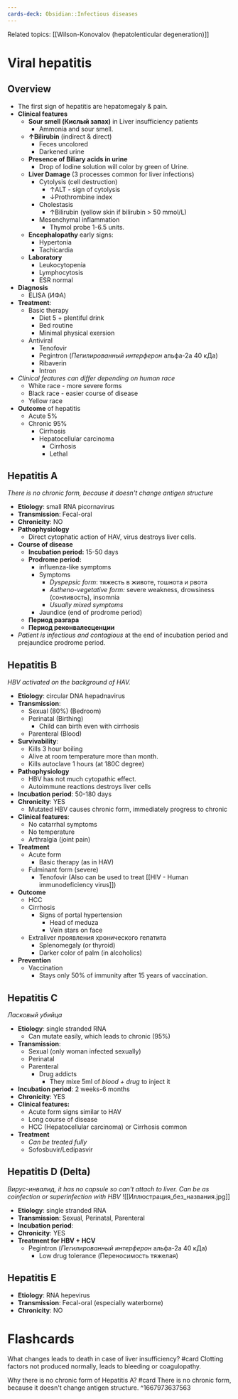 ```yaml
---
cards-deck: Obsidian::Infectious diseases
---
```

Related topics: [[Wilson-Konovalov (hepatolenticular degeneration)]]


# Viral hepatitis
## Overview
- The first sign of hepatitis are hepatomegaly & pain.
- **Clinical features**
	- **Sour smell (Кислый запах)** in Liver insufficiency patients
		- Ammonia and sour smell.
	- **↑Bilirubin** (indirect & direct)
		- Feces uncolored
		- Darkened urine
	- **Presence of Biliary acids in urine**
		- Drop of Iodine solution will color by green of Urine.
	- **Liver Damage** (3 processes common for liver infections)
		- Cytolysis (cell destruction)
			- ↑ALT - sign of cytolysis
			- ↓Prothrombine index
		- Cholestasis
			- ↑Bilirubin (yellow skin if bilirubin > 50 mmol/L)
		- Mesenchymal inflammation
			- Thymol probe 1-6.5 units.
	- **Encephalopathy** early signs:
		- Hypertonia
		- Tachicardia
	- **Laboratory**
		- Leukocytopenia
		- Lymphocytosis
		- ESR normal
- **Diagnosis**
	- ELISA (ИФА)
- **Treatment**:
	- Basic therapy
		- Diet 5 + plentiful drink
		- Bed routine
		- Minimal physical exersion
	- Antiviral
		- Tenofovir
		- Pegintron (_Пегилированный интерферон_ альфа-2a 40 кДа)
		- Ribaverin
		- Intron
- *Clinical features can differ depending on human race*
	- White race - more severe forms
	- Black race - easier course of disease
	- Yellow race
- **Outcome** of hepatitis
	- Acute 5%
	- Chronic 95%
		- Cirrhosis
		- Hepatocellular carcinoma
			- Cirrhosis
			- Lethal


## Hepatitis A
 *There is no chronic form, because it doesn't change antigen structure*
- **Etiology**: small RNA picornavirus
- **Transmission**: Fecal-oral
- **Chronicity**: NO
- **Pathophysiology**
	- Direct cytophatic action of HAV, virus destroys liver cells.
- **Course of disease**
	- **Incubation period:** 15-50 days
	- **Prodrome period:** 
		- influenza-like symptoms
		- Symptoms
			- *Dyspepsic form*: тяжесть в животе, тошнота и рвота
			- *Astheno-vegetative form:* severe weakness, drowsiness (сонливость), insomnia
			- *Usually mixed symptoms*
		- Jaundice (end of prodrome period)
	- **Период разгара**
	- **Период реконвалесценции**
- *Patient is infectious and contagious* at the end of incubation period and prejaundice prodrome period.

## Hepatitis B
*HBV activated on the background of HAV.*
- **Etiology**: circular DNA hepadnavirus
- **Transmission**: 
	- Sexual (80%) (Bedroom)
	- Perinatal (Birthing)
		- Child can birth even with cirrhosis
	- Parenteral (Blood)
- **Survivability**: 
	- Kills 3 hour boiling
	- Alive at room temperature more than month.
	- Kills autoclave 1 hours (at 180C degree)
- **Pathophysiology**
	- HBV has not much cytopathic effect.
	- Autoimmune reactions destroys liver cells
- **Incubation period**: 50-180 days
- **Chronicity**: YES
	- Mutated HBV causes chronic form, immediately progress to chronic
- **Clinical features**: 
	- No catarrhal symptoms
	- No temperature
	- Arthralgia (joint pain)
- **Treatment**
	- Acute form
		- Basic therapy (as in HAV)
	- Fulminant form (severe)
		- Tenofovir (Also can be used to treat [[HIV - Human immunodeficiency virus]])
- **Outcome**
	- HCC
	- Cirrhosis
		- Signs of portal hypertension
			- Head of meduza
			- Vein stars on face
	- Extraliver проявления хронического гепатита
		- Splenomegaly (or thyroid)
		- Darker color of palm (in alcoholics)
- **Prevention**
	- Vaccination
		- Stays only 50% of immunity after 15 years of vaccination.

## Hepatitis C
*Ласковый убийца*
- **Etiology**: single stranded RNA
	- Can mutate easily, which leads to chronic (95%)
- **Transmission**: 
	- Sexual (only woman infected sexually)
	- Perinatal
	- Parenteral
		- Drug addicts 
			- They mixe 5ml of *blood + drug* to inject it
- **Incubation period**: 2 weeks-6 months
- **Chronicity**: YES
- **Clinical features:**
	- Acute form signs similar to HAV
	- Long course of disease
	- HCC (Hepatocellular carcinoma) or Cirrhosis common
- **Treatment**
	- *Can be treated fully*
	- Sofosbuvir/Ledipasvir

## Hepatitis D (Delta)
*Вирус-инвалид, it has no capsule so can't attach to liver.*
*Can be as coinfection or superinfection with HBV*
![[Иллюстрация_без_названия.jpg]]
- **Etiology**: single stranded RNA
- **Transmission**: Sexual, Perinatal, Parenteral
- **Incubation period**: 
- **Chronicity**: YES
- **Treatment for HBV + HCV**
	- Pegintron (_Пегилированный интерферон_ альфа-2a 40 кДа)
		- Low drug tolerance (Переносимость тяжелая)


## Hepatitis E
- **Etiology**: RNA hepevirus
- **Transmission**: Fecal-oral (especially waterborne)
- **Chronicity**: NO



# Flashcards

What changes leads to death in case of liver insufficiency? #card 
Clotting factors not produced normally, leads to bleeding or coagulopathy.

Why there is no chronic form of Hepatitis A? #card 
There is no chronic form, because it doesn't change antigen structure.
^1667973637563
